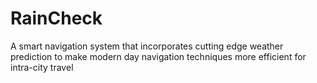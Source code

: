 # RainCheck
A smart navigation system that incorporates cutting edge weather prediction to make modern day navigation techniques more efficient for intra-city travel
